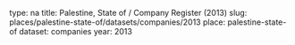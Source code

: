 type: na
title: Palestine, State of / Company Register (2013)
slug: places/palestine-state-of/datasets/companies/2013
place: palestine-state-of
dataset: companies
year: 2013
